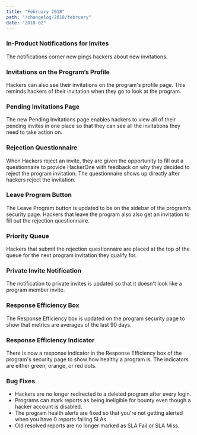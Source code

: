 ```yaml
---
title: "February 2018"
path: "/changelog/2018/february"
date: "2018-02"
---
```


### In-Product Notifications for Invites
The notifications corner now pings hackers about new invitations.

### Invitations on the Program’s Profile
Hackers can also see their invitations on the program's profile page. This reminds hackers of their invitation when they go to look at the program.

### Pending Invitations Page
The new Pending Invitations page enables hackers to view all of their pending invites in one place so that they can see all the invitations they need to take action on.

### Rejection Questionnaire
When Hackers reject an invite, they are given the opportunity to fill out a questionnaire to provide HackerOne with feedback on why they decided to reject the program invitation. The questionnaire shows up directly after hackers reject the invitation.

### Leave Program Button
The Leave Program button is updated to be on the sidebar of the program’s security page. Hackers that leave the program also also get an invitation to fill out the rejection questionnaire.

### Priority Queue
Hackers that submit the rejection questionnaire are placed at the top of the queue for the next program invitation they qualify for.

### Private Invite Notification
The notification to private invites is updated so that it doesn't look like a program member invite.

### Response Efficiency Box
The Response Efficiency box is updated on the program security page to show that metrics are averages of the last 90 days.

### Response Efficiency Indicator
There is now a response indicator in the Response Efficiency box of the program's security page to show how healthy a program is. The indicators are either green, orange, or red dots.

### Bug Fixes
- Hackers are no longer redirected to a deleted program after every login.
- Programs can mark reports as being ineligible for bounty even though a hacker account is disabled.
- The program health alerts are fixed so that you're not getting alerted when you have 0 reports failing SLAs.
- Old resolved reports are no longer marked as SLA Fail or SLA Miss.
